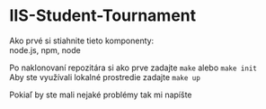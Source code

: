 # IIS-Student-Tournament

Ako prvé si stiahnite tieto komponenty:  
node.js, npm, node

Po naklonovaní repozitára si ako prve zadajte `make` alebo `make init`  
Aby ste využívali lokalné prostredie zadajte `make up`

Pokiaľ by ste mali nejaké problémy tak mi napíšte

